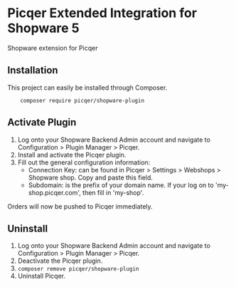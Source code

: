 # Picqer Extended Integration for Shopware 5
Shopware extension for Picqer

## Installation
This project can easily be installed through Composer.

```
    composer require picqer/shopware-plugin
```

## Activate Plugin
1. Log onto your Shopware Backend Admin account and navigate to Configuration > Plugin Manager > Picqer.
2. Install and activate the Picqer plugin. 
3. Fill out the general configuration information: 
    + Connection Key: can be found in Picqer > Settings > Webshops > Shopware shop. Copy and paste this field. 
    + Subdomain: is the prefix of your domain name. If your log on to 'my-shop.picqer.com', then fill in 'my-shop'.

Orders will now be pushed to Picqer immediately. 

## Uninstall
1. Log onto your Shopware Backend Admin account and navigate to Configuration > Plugin Manager > Picqer.
2. Deactivate the Picqer plugin. 
3. ``` composer remove picqer/shopware-plugin ```
4. Uninstall Picqer. 
